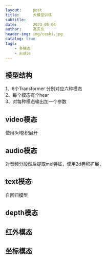 ```yaml
---
layout:     post
title:      大模型训练
subtitle:   
date:       2023-05-04
author:     高庆东
header-img: img/ceshi.jpg
catalog: true
tags:
    - 多模态
    - audio
---
```



## 模型结构
1、6个Transformer 分别对应六种模态  
2、每个模态有个hear  
3、对每种模态输出加一个参数  

## video模态
使用3d卷积展开
## audio模态
对音频分段然后提取mel特征，使用2d卷积扩展，
## text模态
自回归模型
## depth模态
## 红外模态
## 坐标模态
